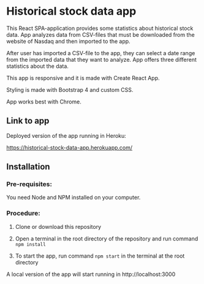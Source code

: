 # Historical stock data app

This React SPA-application provides some statistics about
historical stock data. App analyzes data from CSV-files
that must be downloaded from the website of Nasdaq and
then imported to the app.

After user has imported a CSV-file to the app, they can
select a date range from the imported data that they
want to analyze. App offers three different statistics about
the data.

This app is responsive and it is made with Create React App.

Styling is made with Bootstrap 4 and custom CSS.

App works best with Chrome.

## Link to app
Deployed version of the app running in Heroku:

https://historical-stock-data-app.herokuapp.com/

## Installation

### Pre-requisites:

You need Node and NPM installed on your computer.

### Procedure:

1. Clone or download this repository

2. Open a terminal in the root directory of the repository and run command `npm install`

3. To start the app, run command `npm start` in the terminal at the root directory

A local version of the app will start running in http://localhost:3000
